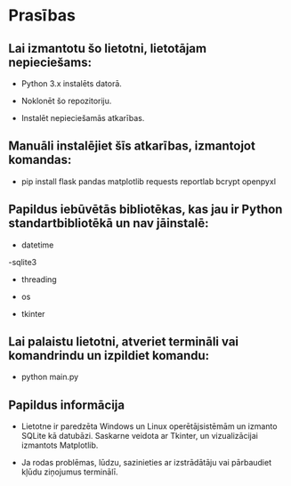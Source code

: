 # Prasības

## Lai izmantotu šo lietotni, lietotājam nepieciešams:

- Python 3.x instalēts datorā.

- Noklonēt šo repozitoriju.

- Instalēt nepieciešamās atkarības.

## Manuāli instalējiet šīs atkarības, izmantojot komandas:

- pip install flask pandas matplotlib requests reportlab bcrypt openpyxl

## Papildus iebūvētās bibliotēkas, kas jau ir Python standartbibliotēkā un nav jāinstalē:

- datetime

-sqlite3

- threading

- os

- tkinter

## Lai palaistu lietotni, atveriet termināli vai komandrindu un izpildiet komandu:

- python main.py

## Papildus informācija

- Lietotne ir paredzēta Windows un Linux operētājsistēmām un izmanto SQLite kā datubāzi. Saskarne veidota ar Tkinter, un vizualizācijai izmantots Matplotlib.

- Ja rodas problēmas, lūdzu, sazinieties ar izstrādātāju vai pārbaudiet kļūdu ziņojumus terminālī.
